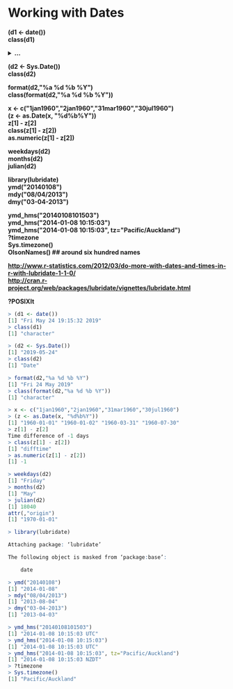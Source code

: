 # Working with Dates
<b>(d1 <- date())<br/>
class(d1)<br/>
<details>
  <summary>...</summary>
    
```R>
(d1 <- date())
[1] "Fri May 24 19:15:32 2019"
> class(d1)
[1] "character"
```
</details>

(d2 <- Sys.Date())<br/>
class(d2)<br/>

format(d2,"%a %d %b %Y")<br/>
class(format(d2,"%a %d %b %Y"))<br/>

x <- c("1jan1960","2jan1960","31mar1960","30jul1960")<br/>
(z <- as.Date(x, "%d%b%Y"))<br/>
z[1] - z[2]<br/>
class(z[1] - z[2])<br/>
as.numeric(z[1] - z[2])<br/>

weekdays(d2)<br/>
months(d2)<br/>
julian(d2)<br/>

library(lubridate)<br/>
ymd("20140108")<br/>
mdy("08/04/2013")<br/>
dmy("03-04-2013")<br/>

ymd_hms("20140108101503")<br/>
ymd_hms("2014-01-08 10:15:03")<br/>
ymd_hms("2014-01-08 10:15:03", tz="Pacific/Auckland")<br/>
?timezone<br/>
Sys.timezone()<br/>
OlsonNames() ## around six hundred names<br/>

http://www.r-statistics.com/2012/03/do-more-with-dates-and-times-in-r-with-lubridate-1-1-0/<br/>
http://cran.r-project.org/web/packages/lubridate/vignettes/lubridate.html<br/>

?POSIXlt</b>
```R
> (d1 <- date())
[1] "Fri May 24 19:15:32 2019"
> class(d1)
[1] "character"

> (d2 <- Sys.Date())
[1] "2019-05-24"
> class(d2)
[1] "Date"

> format(d2,"%a %d %b %Y")
[1] "Fri 24 May 2019"
> class(format(d2,"%a %d %b %Y"))
[1] "character"

> x <- c("1jan1960","2jan1960","31mar1960","30jul1960")
> (z <- as.Date(x, "%d%b%Y"))
[1] "1960-01-01" "1960-01-02" "1960-03-31" "1960-07-30"
> z[1] - z[2]
Time difference of -1 days
> class(z[1] - z[2])
[1] "difftime"
> as.numeric(z[1] - z[2])
[1] -1

> weekdays(d2)
[1] "Friday"
> months(d2)
[1] "May"
> julian(d2)
[1] 18040
attr(,"origin")
[1] "1970-01-01"

> library(lubridate)

Attaching package: ‘lubridate’

The following object is masked from ‘package:base’:

    date

> ymd("20140108")
[1] "2014-01-08"
> mdy("08/04/2013")
[1] "2013-08-04"
> dmy("03-04-2013")
[1] "2013-04-03"

> ymd_hms("20140108101503")
[1] "2014-01-08 10:15:03 UTC"
> ymd_hms("2014-01-08 10:15:03")
[1] "2014-01-08 10:15:03 UTC"
> ymd_hms("2014-01-08 10:15:03", tz="Pacific/Auckland")
[1] "2014-01-08 10:15:03 NZDT"
> ?timezone
> Sys.timezone()
[1] "Pacific/Auckland"
```
